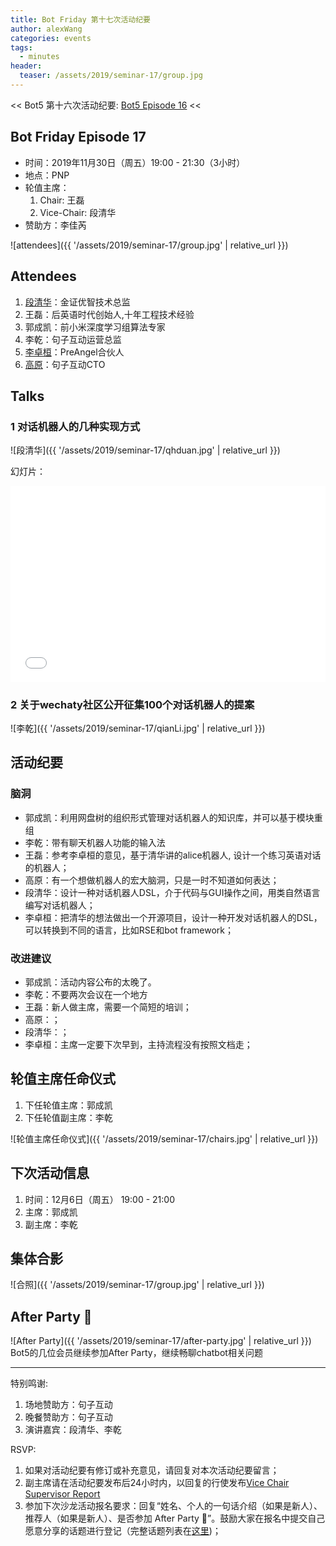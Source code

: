 ```yaml
---
title: Bot Friday 第十七次活动纪要
author: alexWang
categories: events
tags:
  - minutes
header:
  teaser: /assets/2019/seminar-17/group.jpg
---
```


<< Bot5 第十六次活动纪要: [Bot5 Episode 16](https://bot5.club/events/seminar-minutes-16) <<

## Bot Friday Episode 17

- 时间：2019年11月30日（周五）19:00 - 21:30（3小时）
- 地点：PNP
- 轮值主席：
    1. Chair: 王磊
    1. Vice-Chair: 段清华
- 赞助方：李佳芮

![attendees]({{ '/assets/2019/seminar-17/group.jpg' | relative_url }})

## Attendees

1. [段清华](/people/qhduan)：金证优智技术总监
1. 王磊：后英语时代创始人,十年工程技术经验
1. 郭成凯：前小米深度学习组算法专家
1. 李乾：句子互动运营总监
1. [李卓桓](/people/huan/)：PreAngel合伙人
1. [高原](/people/windmemory)：句子互动CTO

## Talks

### 1 对话机器人的几种实现方式

![段清华]({{ '/assets/2019/seminar-17/qhduan.jpg' | relative_url }})

幻灯片：

<div class="video-container" style="
    position: relative;
    padding-bottom:56.25%;
    padding-top:30px;
    height:0;
    overflow:hidden;
">
  <iframe
    src='{{ '/assets/js/viewer-js/#/assets/2019/seminar-17/bot100.pdf' | relative_url }}'
    width='560'
    height='315'
    allowfullscreen
    webkitallowfullscreen
    frameborder="0"
    style="
      position: absolute;
      top:0;
      left:0;
      width:100%;
      height:100%;
    "
  ></iframe>
</div>

### 2 关于wechaty社区公开征集100个对话机器人的提案

![李乾]({{ '/assets/2019/seminar-17/qianLi.jpg' | relative_url }})

## 活动纪要

### 脑洞

- 郭成凯：利用网盘树的组织形式管理对话机器人的知识库，并可以基于模块重组
- 李乾：带有聊天机器人功能的输入法
- 王磊：参考李卓桓的意见，基于清华讲的alice机器人, 设计一个练习英语对话的机器人；
- 高原：有一个想做机器人的宏大脑洞，只是一时不知道如何表达；
- 段清华：设计一种对话机器人DSL，介于代码与GUI操作之间，用类自然语言编写对话机器人；
- 李卓桓：把清华的想法做出一个开源项目，设计一种开发对话机器人的DSL，可以转换到不同的语言，比如RSE和bot framework；

### 改进建议

- 郭成凯：活动内容公布的太晚了。
- 李乾：不要两次会议在一个地方
- 王磊：新人做主席，需要一个简短的培训；
- 高原：；
- 段清华：；
- 李卓桓：主席一定要下次早到，主持流程没有按照文档走；

## 轮值主席任命仪式

1. 下任轮值主席：郭成凯
2. 下任轮值副主席：李乾

![轮值主席任命仪式]({{ '/assets/2019/seminar-17/chairs.jpg' | relative_url }})

## 下次活动信息

1. 时间：12月6日（周五） 19:00 - 21:00
1. 主席：郭成凯
1. 副主席：李乾

## 集体合影

![合照]({{ '/assets/2019/seminar-17/group.jpg' | relative_url }})

## After Party 🍻

![After Party]({{ '/assets/2019/seminar-17/after-party.jpg' | relative_url }})
Bot5的几位会员继续参加After Party，继续畅聊chatbot相关问题

-----

特别鸣谢:

1. 场地赞助方：句子互动
2. 晚餐赞助方：句子互动
3. 演讲嘉宾：段清华、李乾

RSVP:

1. 如果对活动纪要有修订或补充意见，请回复对本次活动纪要留言；
1. 副主席请在活动纪要发布后24小时内，以回复的行使发布[Vice Chair Supervisor Report](/manuals/chair/#vice-chair-supervisor-report)
1. 参加下次沙龙活动报名要求：回复“姓名、个人的一句话介绍（如果是新人）、推荐人（如果是新人）、是否参加 After Party 🍻”。鼓励大家在报名中提交自己愿意分享的话题进行登记（完整话题列表在[这里](https://www.bot5.club/talks/))；
